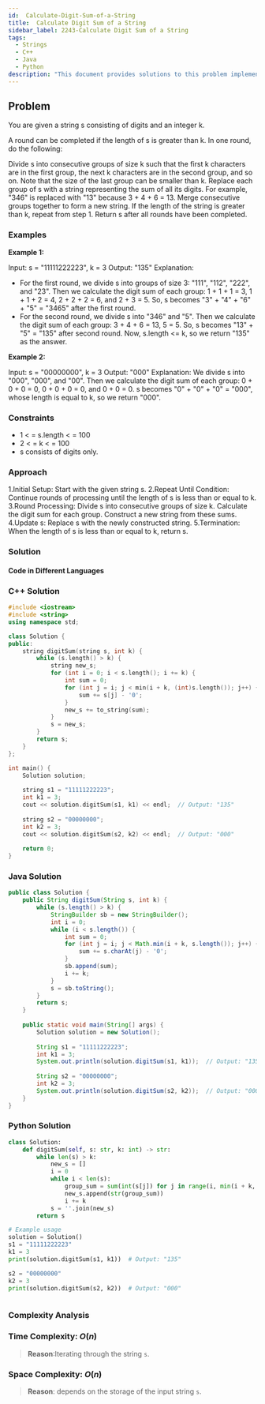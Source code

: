 ```yaml
---
id:  Calculate-Digit-Sum-of-a-String
title:  Calculate Digit Sum of a String
sidebar_label: 2243-Calculate Digit Sum of a String
tags:
  - Strings
  - C++
  - Java
  - Python
description: "This document provides solutions to this problem implemented in C++, Java, and Python."
---
```


## Problem

You are given a string s consisting of digits and an integer k.

A round can be completed if the length of s is greater than k. In one round, do the following:

Divide s into consecutive groups of size k such that the first k characters are in the first group, the next k characters are in the second group, and so on. Note that the size of the last group can be smaller than k.
Replace each group of s with a string representing the sum of all its digits. For example, "346" is replaced with "13" because 3 + 4 + 6 = 13.
Merge consecutive groups together to form a new string. If the length of the string is greater than k, repeat from step 1.
Return s after all rounds have been completed.

 

### Examples

**Example 1:**

Input: s = "11111222223", k = 3
Output: "135"
Explanation: 
- For the first round, we divide s into groups of size 3: "111", "112", "222", and "23".
  ​​​​​Then we calculate the digit sum of each group: 1 + 1 + 1 = 3, 1 + 1 + 2 = 4, 2 + 2 + 2 = 6, and 2 + 3 = 5. 
  So, s becomes "3" + "4" + "6" + "5" = "3465" after the first round.
- For the second round, we divide s into "346" and "5".
  Then we calculate the digit sum of each group: 3 + 4 + 6 = 13, 5 = 5. 
  So, s becomes "13" + "5" = "135" after second round. 
Now, s.length &lt;= k, so we return "135" as the answer.

**Example 2:**

Input: s = "00000000", k = 3
Output: "000"
Explanation: 
We divide s into "000", "000", and "00".
Then we calculate the digit sum of each group: 0 + 0 + 0 = 0, 0 + 0 + 0 = 0, and 0 + 0 = 0. 
s becomes "0" + "0" + "0" = "000", whose length is equal to k, so we return "000".
 


### Constraints

- 1 &lt; = s.length &lt; = 100
- 2 &lt; = k &lt; = 100
- s consists of digits only.

### Approach

1.Initial Setup: Start with the given string s.
2.Repeat Until Condition: Continue rounds of processing until the length of s is less than or equal to k.
3.Round Processing:
   Divide s into consecutive groups of size k.
   Calculate the digit sum for each group.
   Construct a new string from these sums.
4.Update s: Replace s with the newly constructed string.
5.Termination: When the length of s is less than or equal to k, return s.


### Solution

#### Code in Different Languages

### C++ Solution

```cpp
#include <iostream>
#include <string>
using namespace std;

class Solution {
public:
    string digitSum(string s, int k) {
        while (s.length() > k) {
            string new_s;
            for (int i = 0; i < s.length(); i += k) {
                int sum = 0;
                for (int j = i; j < min(i + k, (int)s.length()); j++) {
                    sum += s[j] - '0';
                }
                new_s += to_string(sum);
            }
            s = new_s;
        }
        return s;
    }
};

int main() {
    Solution solution;
    
    string s1 = "11111222223";
    int k1 = 3;
    cout << solution.digitSum(s1, k1) << endl;  // Output: "135"
    
    string s2 = "00000000";
    int k2 = 3;
    cout << solution.digitSum(s2, k2) << endl;  // Output: "000"
    
    return 0;
}


```

### Java Solution

```java
public class Solution {
    public String digitSum(String s, int k) {
        while (s.length() > k) {
            StringBuilder sb = new StringBuilder();
            int i = 0;
            while (i < s.length()) {
                int sum = 0;
                for (int j = i; j < Math.min(i + k, s.length()); j++) {
                    sum += s.charAt(j) - '0';
                }
                sb.append(sum);
                i += k;
            }
            s = sb.toString();
        }
        return s;
    }
    
    public static void main(String[] args) {
        Solution solution = new Solution();
        
        String s1 = "11111222223";
        int k1 = 3;
        System.out.println(solution.digitSum(s1, k1));  // Output: "135"
        
        String s2 = "00000000";
        int k2 = 3;
        System.out.println(solution.digitSum(s2, k2));  // Output: "000"
    }
}

```

### Python Solution

```python
class Solution:
    def digitSum(self, s: str, k: int) -> str:
        while len(s) > k:
            new_s = []
            i = 0
            while i < len(s):
                group_sum = sum(int(s[j]) for j in range(i, min(i + k, len(s))))
                new_s.append(str(group_sum))
                i += k
            s = ''.join(new_s)
        return s

# Example usage
solution = Solution()
s1 = "11111222223"
k1 = 3
print(solution.digitSum(s1, k1))  # Output: "135"

s2 = "00000000"
k2 = 3
print(solution.digitSum(s2, k2))  # Output: "000"



```

### Complexity Analysis

### Time Complexity: $O(n)$

> **Reason**:Iterating through the string `s`.


### Space Complexity: $O(n)$

> **Reason**: depends on the storage of the input string `s`.


